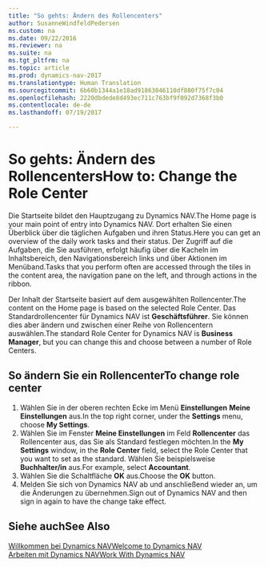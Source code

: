 ```yaml
---
title: "So gehts: Ändern des Rollencenters"
author: SusanneWindfeldPedersen
ms.custom: na
ms.date: 09/22/2016
ms.reviewer: na
ms.suite: na
ms.tgt_pltfrm: na
ms.topic: article
ms.prod: dynamics-nav-2017
ms.translationtype: Human Translation
ms.sourcegitcommit: 6b60b1344a1e18ad91863046110df880f75f7c04
ms.openlocfilehash: 2220dbdede8d493ec711c763bf9f092d7368f3b0
ms.contentlocale: de-de
ms.lasthandoff: 07/19/2017

---
```


# <a name="how-to-change-the-role-center"></a><span data-ttu-id="3311b-102">So gehts: Ändern des Rollencenters</span><span class="sxs-lookup"><span data-stu-id="3311b-102">How to: Change the Role Center</span></span>
<span data-ttu-id="3311b-103">Die Startseite bildet den Hauptzugang zu Dynamics NAV.</span><span class="sxs-lookup"><span data-stu-id="3311b-103">The Home page is your main point of entry into Dynamics NAV.</span></span> <span data-ttu-id="3311b-104">Dort erhalten Sie einen Überblick über die täglichen Aufgaben und ihren Status.</span><span class="sxs-lookup"><span data-stu-id="3311b-104">Here you can get an overview of the daily work tasks and their status.</span></span> <span data-ttu-id="3311b-105">Der Zugriff auf die Aufgaben, die Sie ausführen, erfolgt häufig über die Kacheln im Inhaltsbereich, den Navigationsbereich links und über Aktionen im Menüband.</span><span class="sxs-lookup"><span data-stu-id="3311b-105">Tasks that you perform often are accessed through the tiles in the content area, the navigation pane on the left, and through actions in the ribbon.</span></span>

<span data-ttu-id="3311b-106">Der Inhalt der Startseite basiert auf dem ausgewählten Rollencenter.</span><span class="sxs-lookup"><span data-stu-id="3311b-106">The content on the Home page is based on the selected Role Center.</span></span> <span data-ttu-id="3311b-107">Das Standardrollencenter für Dynamics NAV ist **Geschäftsführer**. Sie können dies aber ändern und zwischen einer Reihe von Rollencentern auswählen.</span><span class="sxs-lookup"><span data-stu-id="3311b-107">The standard Role Center for Dynamics NAV is **Business Manager**, but you can change this and choose between a number of Role Centers.</span></span>

## <a name="to-change-role-center"></a><span data-ttu-id="3311b-108">So ändern Sie ein Rollencenter</span><span class="sxs-lookup"><span data-stu-id="3311b-108">To change role center</span></span>
1. <span data-ttu-id="3311b-109">Wählen Sie in der oberen rechten Ecke im Menü **Einstellungen** **Meine Einstellungen** aus.</span><span class="sxs-lookup"><span data-stu-id="3311b-109">In the top right corner, under the **Settings** menu, choose **My Settings**.</span></span>
2. <span data-ttu-id="3311b-110">Wählen Sie im Fenster **Meine Einstellungen** im Feld **Rollencenter** das Rollencenter aus, das Sie als Standard festlegen möchten.</span><span class="sxs-lookup"><span data-stu-id="3311b-110">In the **My Settings** window, in the **Role Center** field, select the Role Center that you want to set as the standard.</span></span> <span data-ttu-id="3311b-111">Wählen Sie beispielsweise **Buchhalter/in** aus.</span><span class="sxs-lookup"><span data-stu-id="3311b-111">For example, select **Accountant**.</span></span>
3. <span data-ttu-id="3311b-112">Wählen Sie die Schaltfläche **OK** aus.</span><span class="sxs-lookup"><span data-stu-id="3311b-112">Choose the **OK** button.</span></span>
4. <span data-ttu-id="3311b-113">Melden Sie sich von Dynamics NAV ab und anschließend wieder an, um die Änderungen zu übernehmen.</span><span class="sxs-lookup"><span data-stu-id="3311b-113">Sign out of Dynamics NAV and then sign in again to have the change take effect.</span></span>

## <a name="see-also"></a><span data-ttu-id="3311b-114">Siehe auch</span><span class="sxs-lookup"><span data-stu-id="3311b-114">See Also</span></span>
[<span data-ttu-id="3311b-115">Willkommen bei Dynamics NAV</span><span class="sxs-lookup"><span data-stu-id="3311b-115">Welcome to Dynamics NAV</span></span>](across-get-started.md)  
[<span data-ttu-id="3311b-116">Arbeiten mit Dynamics NAV</span><span class="sxs-lookup"><span data-stu-id="3311b-116">Work With Dynamics NAV</span></span>](ui-work-product.md)  

